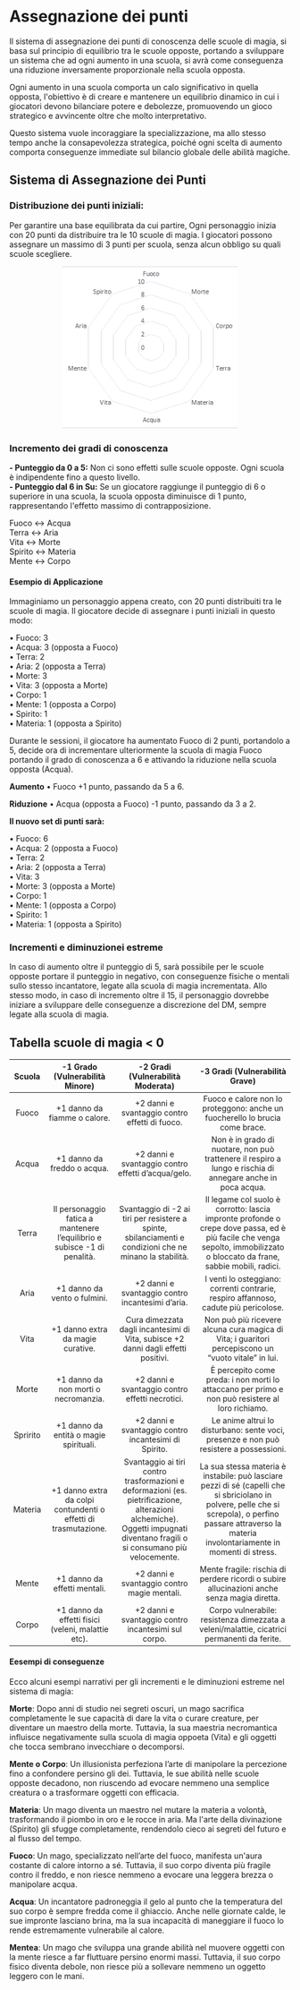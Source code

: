 # Assegnazione dei punti
Il sistema di assegnazione dei punti di conoscenza delle scuole di magia, si basa sul principio di equilibrio tra le scuole opposte, portando a sviluppare un sistema che ad ogni aumento in una scuola, si avrà come conseguenza una riduzione inversamente proporzionale nella scuola opposta.

Ogni aumento in una scuola comporta un calo significativo in quella opposta, l'obiettivo è di creare e mantenere un equilibrio dinamico in cui i giocatori devono bilanciare potere e debolezze, promuovendo un gioco strategico e avvincente oltre che molto interpretativo.

Questo sistema vuole incoraggiare la specializzazione, ma allo stesso tempo anche la consapevolezza strategica, poiché ogni scelta di aumento comporta conseguenze immediate sul bilancio globale delle abilità magiche.

## Sistema di Assegnazione dei Punti

### Distribuzione dei punti iniziali:  
Per garantire una base equilibrata da cui partire, Ogni personaggio inizia con 20 punti da distribuire tra le 10 scuole di magia. I giocatori possono assegnare un massimo di 3 punti per scuola, senza alcun obbligo su quali scuole scegliere.  
  
<center>
  <img src="Schema_Scuole.png" alt="Schema Scuole">
</center>
  
### Incremento dei gradi di conoscenza
 **- Punteggio da 0 a 5:** Non ci sono effetti sulle scuole opposte. Ogni scuola è indipendente fino a questo livello.  
 **- Punteggio dal 6 in Su:** Se un giocatore raggiunge il punteggio di 6 o superiore in una scuola, la scuola opposta diminuisce di 1 punto, rappresentando l'effetto massimo di contrapposizione.

Fuoco ↔ Acqua  
Terra ↔ Aria  
Vita ↔ Morte  
Spirito ↔ Materia  
Mente ↔ Corpo  

#### Esempio di Applicazione
Immaginiamo un personaggio appena creato, con 20 punti distribuiti tra le scuole di magia. Il giocatore decide di assegnare i punti iniziali in questo modo:  

•	Fuoco: 3  
•	Acqua: 3 (opposta a Fuoco)  
•	Terra: 2  
•	Aria: 2 (opposta a Terra)  
•	Morte: 3  
•	Vita: 3 (opposta a Morte)  
•	Corpo: 1  
•	Mente: 1 (opposta a Corpo)  
•	Spirito: 1  
•	Materia: 1 (opposta a Spirito)  

Durante le sessioni, il giocatore ha aumentato Fuoco di 2 punti, portandolo a 5, decide ora di incrementare ulteriormente la scuola di magia Fuoco portando il grado di conoscenza a 6 e attivando la riduzione nella scuola opposta (Acqua).

**Aumento**
•	Fuoco +1 punto, passando da 5 a 6.

**Riduzione**
•	Acqua (opposta a Fuoco) -1 punto, passando da 3 a 2.

**Il nuovo set di punti sarà:**

•	Fuoco: 6  
•	Acqua: 2 (opposta a Fuoco)  
•	Terra: 2  
•	Aria: 2 (opposta a Terra)  
•	Vita: 3  
•	Morte: 3 (opposta a Morte)  
•	Corpo: 1  
•	Mente: 1 (opposta a Corpo)  
•	Spirito: 1  
•	Materia: 1 (opposta a Spirito)

### Incrementi e diminuzionei estreme
In caso di aumento oltre il punteggio di 5, sarà possibile per le scuole opposte portare il punteggio in negativo, con conseguenze fisiche o mentali sullo stesso incantatore, legate alla scuola di magia incrementata. Allo stesso modo, in caso di incremento oltre il 15, il personaggio dovrebbe iniziare a sviluppare delle conseguenze a discrezione del DM, sempre legate alla scuola di magia.

## Tabella scuole di magia < 0 ##
| Scuola | -1 Grado (Vulnerabilità Minore) | -2 Gradi (Vulnerabilità Moderata) | -3 Gradi (Vulnerabilità Grave) |
| :----: | :-----------------------------: | :-------------------------------: | :----------------------------: |
| Fuoco	| +1 danno da fiamme o calore. | +2 danni e svantaggio contro effetti di fuoco. | Fuoco e calore non lo proteggono: anche un fuocherello lo brucia come brace. |
| Acqua	| +1 danno da freddo o acqua. | +2 danni e svantaggio contro effetti d’acqua/gelo. | Non è in grado di nuotare, non può trattenere il respiro a lungo e rischia di annegare anche in poca acqua. |
| Terra	| Il personaggio fatica a mantenere l’equilibrio e subisce -1 di penalità. | Svantaggio di -2 ai tiri per resistere a spinte, sbilanciamenti e condizioni che ne minano la stabilità. | Il legame col suolo è corrotto: lascia impronte profonde o crepe dove passa, ed è più facile che venga sepolto, immobilizzato o bloccato da frane, sabbie mobili, radici. |
| Aria | +1 danno da vento o fulmini. | +2 danni e svantaggio contro incantesimi d’aria. | I venti lo osteggiano: correnti contrarie, respiro affannoso, cadute più pericolose. |
| Vita | +1 danno extra da magie curative. | Cura dimezzata dagli incantesimi di Vita, subisce +2 danni dagli effetti positivi.	| Non può più ricevere alcuna cura magica di Vita; i guaritori percepiscono un “vuoto vitale” in lui. |
| Morte		| +1 danno da non morti o necromanzia. | +2 danni e svantaggio contro effetti necrotici. | È percepito come preda: i non morti lo attaccano per primo e non può resistere al loro richiamo. |
| Spririto | +1 danno da entità o magie spirituali.	| +2 danni e svantaggio contro incantesimi di Spirito. | Le anime altrui lo disturbano: sente voci, presenze e non può resistere a possessioni.	|
| Materia	| +1 danno extra da colpi contundenti o effetti di trasmutazione.	| Svantaggio ai tiri contro trasformazioni e deformazioni (es. pietrificazione, alterazioni alchemiche). Oggetti impugnati diventano fragili o si consumano più velocemente. | La sua stessa materia è instabile: può lasciare pezzi di sé (capelli che si sbriciolano in polvere, pelle che si screpola), o perfino passare attraverso la materia involontariamente in momenti di stress. |
| Mente	| +1 danno da effetti mentali. | +2 danni e svantaggio contro magie mentali. | Mente fragile: rischia di perdere ricordi o subire allucinazioni anche senza magia diretta. |
| Corpo	| +1 danno da effetti fisici (veleni, malattie etc). | +2 danni e svantaggio contro incantesimi sul corpo. | Corpo vulnerabile: resistenza dimezzata a veleni/malattie, cicatrici permanenti da ferite. |

#### Eesempi di conseguenze
Ecco alcuni esempi narrativi per gli incrementi e le diminuzioni estreme nel sistema di magia:  

**Morte**: Dopo anni di studio nei segreti oscuri, un mago sacrifica completamente le sue capacità di dare la vita o curare creature, per diventare un maestro della morte. Tuttavia, la sua maestria necromantica influisce negativamente sulla scuola di magia oppoeta (Vita) e gli oggetti che tocca sembrano invecchiare o decomporsi.  

**Mente o Corpo**: Un illusionista perfeziona l’arte di manipolare la percezione fino a confondere persino gli dei. Tuttavia, le sue abilità nelle scuole opposte decadono, non riuscendo ad evocare nemmeno una semplice creatura o a trasformare oggetti con efficacia.  

**Materia**: Un mago diventa un maestro nel mutare la materia a volontà, trasformando il piombo in oro e le rocce in aria. Ma l'arte della divinazione (Spirito) gli sfugge completamente, rendendolo cieco ai segreti del futuro e al flusso del tempo.  

**Fuoco**: Un mago, specializzato nell’arte del fuoco, manifesta un'aura costante di calore intorno a sé. Tuttavia, il suo corpo diventa più fragile contro il freddo, e non riesce nemmeno a evocare una leggera brezza o manipolare acqua.  

**Acqua**: Un incantatore padroneggia il gelo al punto che la temperatura del suo corpo è sempre fredda come il ghiaccio. Anche nelle giornate calde, le sue impronte lasciano brina, ma la sua incapacità di maneggiare il fuoco lo rende estremamente vulnerabile al calore.  

**Mentea**: Un mago che sviluppa una grande abilità nel muovere oggetti con la mente riesce a far fluttuare persino enormi massi. Tuttavia, il suo corpo fisico diventa debole, non riesce più a sollevare nemmeno un oggetto leggero con le mani.  
